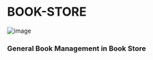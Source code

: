 # BOOK-STORE
![image](https://user-images.githubusercontent.com/55752742/125203002-0dd48200-e294-11eb-929b-6110b18a9c98.png)
### General Book Management in Book Store
